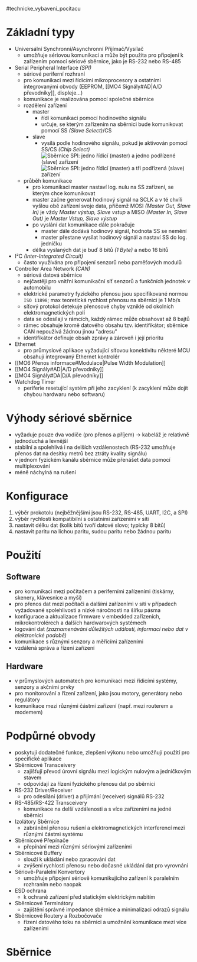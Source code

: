 #technicke_vybaveni_pocitacu 
# Základní typy
* Universální Synchronní/Asynchronní Přijímač/Vysílač
	* umožňuje sériovou komunikaci a může být použita pro připojení k zařízením pomocí sériové sběrnice, jako je RS-232 nebo RS-485
* Serial Peripheral Interface *(SPI)*
	* sériové periferní rozhraní
	* pro komunikaci mezi řídícími mikroprocesory a ostatními integrovanými obvody (EEPROM, [[MO4 Signály#AD|A/D převodníky]], displeje...)
	* komunikace je realizována pomocí společné sběrnice
	* rozdělení zařízení
		* master
			* řídí komunikaci pomocí hodinového signálu
			* určuje, se kterým zařízením na sběrnici bude komunikovat pomocí SS *(Slave Select)*/CS
		* slave
			* vysílá podle hodinového signálu, pokud je aktivován pomocí SS/CS *(Chip Select)*
		![Sběrnice SPI: jedno řídicí (master) a jedno podřízené (slave) zařízení](https://upload.wikimedia.org/wikipedia/commons/e/ed/SPI_single_slave.svg)
		![Sběrnice SPI: jedno řídicí (master) a tři podřízená (slave) zařízení](https://upload.wikimedia.org/wikipedia/commons/f/fc/SPI_three_slaves.svg)
	* průběh komunikace
		* pro komunikaci master nastaví log. nulu na SS zařízení, se kterým chce komunikovat
		* master začne generovat hodinový signál na SCLK a v té chvíli vyšlou obě zařízení svoje data, přičemž MOSI *(Master Out, Slave In)* je vždy *Master výstup, Slave vstup* a MISO *(Master In, Slave Out)* je *Master Vstup, Slave výstup*
		* po vyslání dat komunikace dále pokračuje
			* master dále dodává hodinový signál, hodnota SS se nemění
			* master přestane vysílat hodinový signál a nastaví SS do log. jedničku
		* délka vyslaných dat je buď 8 bitů *(1 Byte)* a nebo 16 bitů
* I²C  *(Inter-Integrated Circuit)*
	* často využívána pro připojení senzorů nebo paměťových modulů
* Controller Area Network *(CAN)*
	* sériová datová sběrnice
	* nejčastěji pro vnitřní komunikační síť senzorů a funkčních jednotek v automobilu
	* elektrické parametry fyzického přenosu jsou specifikované normou `ISO 11898`; max teoretická rychlost přenosu na sběrnici je 1 Mb/s
	* síťový protokol detekuje přenosové chyby vzniklé od okolních elektromagnetických polí
	* data se odesílají v rámcích, každý rámec může obsahovat až 8 bajtů
	* rámec obsahuje kromě datového obsahu tzv. identifikátor; sběrnice CAN nepoužívá žádnou jinou "adresu"
	* identifikátor definuje obsah zprávy a zároveň i její prioritu
* Ethernet
	* pro průmyslové aplikace vyžadující síťovou konektivitu některé MCU obsahují integrovaný Ethernet kontrolér
* [[MO6 Přenos informace#Modulace|Pulse Width Modulation]]
* [[MO4 Signály#AD|A/D převodníky]]
* [[MO4 Signály#DA|D/A převodníky]]
* Watchdog Timer
	* periferie resetující systém při jeho zacyklení (k zacyklení může dojít chybou hardwaru nebo softwaru)
# Výhody sériové sběrnice
* vyžaduje pouze dva vodiče (pro přenos a příjem) → kabeláž je relativně jednoduchá a levnější
* stabilní a spolehlivá i na delších vzdálenostech (RS-232 umožňuje přenos dat na desítky metrů bez ztráty kvality signálu)
* v jednom fyzickém kanálu sběrnice může přenášet data pomocí multiplexování
* méně náchylná na rušení
# Konfigurace
1) výběr prokotolu (nejběžnějšími jsou RS-232, RS-485, UART, I2C, a SPI)
2) výběr rychlosti kompatibilní s ostatními zařízeními v síti
3) nastavit délku dat (kolik bitů tvoří datové slovo; typicky 8 bitů)
4) nastavit paritu na lichou paritu, sudou paritu nebo žádnou paritu
# Použití
## Software
* pro komunikaci mezi počítačem a periferními zařízeními (tiskárny, skenery, klávesnice a myši)
* pro přenos dat mezi počítači a dalšími zařízeními v síti v případech vyžadované spolehlivosti a nízké náročnosti na šířku pásma
* konfigurace a aktualizace firmware v embedded zařízeních, mikrokontrolérech a dalších hardwarových systémech
* logování dat *(zaznamenávání důležitých událostí, informací nebo dat v elektronické podobě)*
* komunikace s různými senzory a měřícími zařízeními
* vzdálená správa a řízení zařízení
## Hardware
* v průmyslových automatech pro komunikaci mezi řídicími systémy, senzory a akčními prvky
* pro monitorování a řízení zařízení, jako jsou motory, generátory nebo regulátory
* komunikace mezi různými částmi zařízení (např. mezi routerem a modemem)
# Podpůrné obvody
* poskytují dodatečné funkce, zlepšení výkonu nebo umožňují použití pro specifické aplikace
* Sběrnicové Transceivery
	* zajišťují převod úrovní signálu mezi logickým nulovým a jedničkovým stavem
	* odpovídají za řízení fyzického přenosu dat po sběrnici
* RS-232 Driver/Receiver
	* pro odesílání (driver) a přijímání (receiver) signálů RS-232
* RS-485/RS-422 Transceivery
	* komunikace na delší vzdálenosti a s více zařízeními na jedné sběrnici
* Izolátory Sběrnice
	* zabránění přenosu rušení a elektromagnetických interferencí mezi různými částmi systému
* Sběrnicové Přepínače
	* přepínání mezi různými sériovými zařízeními
* Sběrnicové Buffery
	* slouží k ukládání nebo zpracování dat
	* zvýšení rychlosti přenosu nebo dočasné ukládání dat pro vyrovnání
* Sériově-Paralelní Konvertory
	* umožňuje připojení sériově komunikujícího zařízení k paralelním rozhraním nebo naopak
* ESD ochrana
	* k ochraně zařízení před statickým elektrickým nabitím
* Sběrnicové Terminátory
	* zajištění správné impedance sběrnice a minimalizaci odrazů signálu
* Sběrnicové Routery a Rozbočovače
	* řízení datového toku na sběrnici a umožnění komunikace mezi více zařízeními
# Sběrnice
